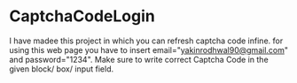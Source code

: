 # CaptchaCodeLogin
I have madee this project in which you can refresh captcha code infine.
for using this web page you have to insert email="yakinrodhwal90@gmail.com" and password="1234".
Make sure to write correct Captcha Code in the given block/ box/ input field.
